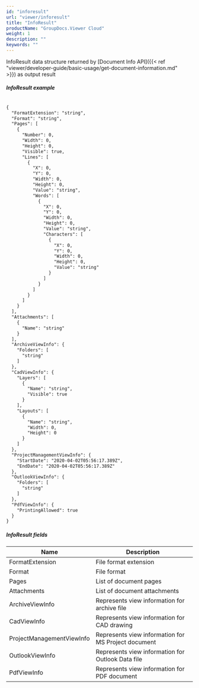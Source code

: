 ```yaml
---
id: "inforesult"
url: "viewer/inforesult"
title: "InfoResult"
productName: "GroupDocs.Viewer Cloud"
weight: 1
description: ""
keywords: ""
---
```


InfoResult data structure returned by [Document Info API]({{< ref "viewer/developer-guide/basic-usage/get-document-information.md" >}}) as output result

##### InfoResult example #####

```html

{
  "FormatExtension": "string",
  "Format": "string",
  "Pages": [
    {
      "Number": 0,
      "Width": 0,
      "Height": 0,
      "Visible": true,
      "Lines": [
        {
          "X": 0,
          "Y": 0,
          "Width": 0,
          "Height": 0,
          "Value": "string",
          "Words": [
            {
              "X": 0,
              "Y": 0,
              "Width": 0,
              "Height": 0,
              "Value": "string",
              "Characters": [
                {
                  "X": 0,
                  "Y": 0,
                  "Width": 0,
                  "Height": 0,
                  "Value": "string"
                }
              ]
            }
          ]
        }
      ]
    }
  ],
  "Attachments": [
    {
      "Name": "string"
    }
  ],
  "ArchiveViewInfo": {
    "Folders": [
      "string"
    ]
  },
  "CadViewInfo": {
    "Layers": [
      {
        "Name": "string",
        "Visible": true
      }
    ],
    "Layouts": [
      {
        "Name": "string",
        "Width": 0,
        "Height": 0
      }
    ]
  },
  "ProjectManagementViewInfo": {
    "StartDate": "2020-04-02T05:56:17.389Z",
    "EndDate": "2020-04-02T05:56:17.389Z"
  },
  "OutlookViewInfo": {
    "Folders": [
      "string"
    ]
  },
  "PdfViewInfo": {
    "PrintingAllowed": true
  }
}

```

##### InfoResult fields #####

|Name|Description
|---|---
|FormatExtension|File format extension
|Format|File format
|Pages|List of document pages
|Attachments|List of document attachments
|ArchiveViewInfo|Represents view information for archive file
|CadViewInfo|Represents view information for CAD drawing
|ProjectManagementViewInfo|Represents view information for MS Project document
|OutlookViewInfo|Represents view information for Outlook Data file
|PdfViewInfo|Represents view information for PDF document
